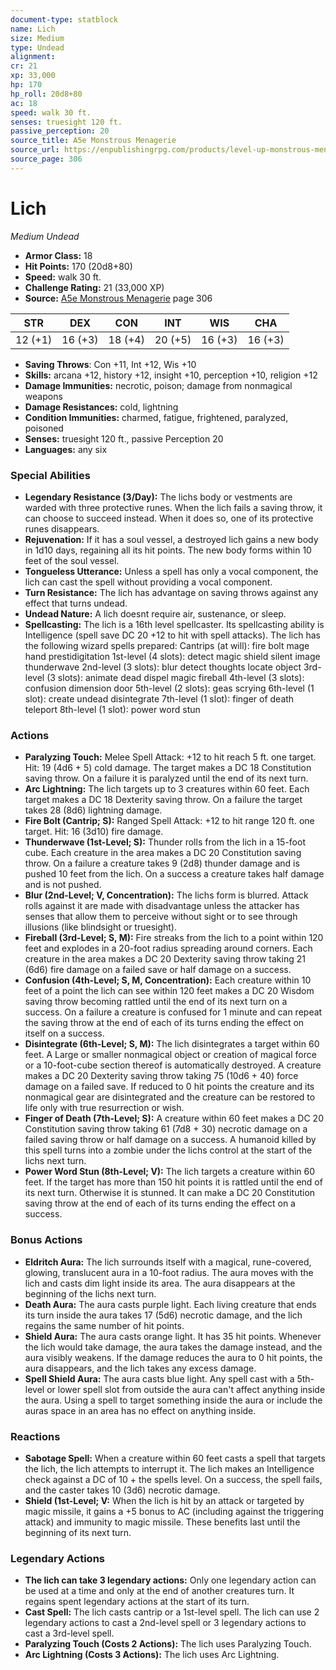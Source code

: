 ```yaml
---
document-type: statblock
name: Lich
size: Medium
type: Undead
alignment: 
cr: 21
xp: 33,000
hp: 170
hp_roll: 20d8+80
ac: 18
speed: walk 30 ft.
senses: truesight 120 ft. 
passive_perception: 20
source_title: A5e Monstrous Menagerie
source_url: https://enpublishingrpg.com/products/level-up-monstrous-menagerie-a5e
source_page: 306
---
```


# Lich

*Medium* *Undead*

- **Armor Class:** 18
- **Hit Points:** 170 (20d8+80)
- **Speed:** walk 30 ft.
- **Challenge Rating:** 21 (33,000 XP)
- **Source:** [A5e Monstrous Menagerie](https://enpublishingrpg.com/products/level-up-monstrous-menagerie-a5e) page 306

| STR | DEX | CON | INT | WIS | CHA |
| --- | --- | --- | --- | --- | --- |
| 12 (+1) | 16 (+3) | 18 (+4) | 20 (+5) | 16 (+3) | 16 (+3) |

- **Saving Throws**: Con +11, Int +12, Wis +10
- **Skills:** arcana +12, history +12, insight +10, perception +10, religion +12
- **Damage Immunities:** necrotic, poison; damage from nonmagical weapons
- **Damage Resistances:** cold, lightning
- **Condition Immunities:** charmed, fatigue, frightened, paralyzed, poisoned
- **Senses:** truesight 120 ft., passive Perception 20
- **Languages:** any six

### Special Abilities

- **Legendary Resistance (3/Day):** The lichs body or vestments are warded with three protective runes. When the lich fails a saving throw, it can choose to succeed instead. When it does so, one of its protective runes disappears.
- **Rejuvenation:** If it has a soul vessel, a destroyed lich gains a new body in 1d10 days, regaining all its hit points. The new body forms within 10 feet of the soul vessel.
- **Tongueless Utterance:** Unless a spell has only a vocal component, the lich can cast the spell without providing a vocal component.
- **Turn Resistance:** The lich has advantage on saving throws against any effect that turns undead.
- **Undead Nature:** A lich doesnt require air, sustenance, or sleep.
- **Spellcasting:** The lich is a 16th level spellcaster. Its spellcasting ability is Intelligence (spell save DC 20
 +12 to hit with spell attacks). The lich has the following wizard spells prepared:
 Cantrips (at will): fire bolt
 mage hand
 prestidigitation
 1st-level (4 slots): detect magic
 shield
 silent image
 thunderwave
 2nd-level (3 slots): blur
 detect thoughts
 locate object
 3rd-level (3 slots): animate dead
 dispel magic
 fireball
 4th-level (3 slots): confusion
 dimension door
 5th-level (2 slots): geas
 scrying
 6th-level (1 slot): create undead
 disintegrate
 7th-level (1 slot): finger of death
 teleport
 8th-level (1 slot): power word stun

### Actions

- **Paralyzing Touch:** Melee Spell Attack: +12 to hit  reach 5 ft.  one target. Hit: 19 (4d6 + 5) cold damage. The target makes a DC 18 Constitution saving throw. On a failure  it is paralyzed until the end of its next turn.
- **Arc Lightning:** The lich targets up to 3 creatures within 60 feet. Each target makes a DC 18 Dexterity saving throw. On a failure  the target takes 28 (8d6) lightning damage.
- **Fire Bolt (Cantrip; S):** Ranged Spell Attack: +12 to hit  range 120 ft.  one target. Hit: 16 (3d10) fire damage.
- **Thunderwave (1st-Level; S):** Thunder rolls from the lich in a 15-foot cube. Each creature in the area makes a DC 20 Constitution saving throw. On a failure  a creature takes 9 (2d8) thunder damage and is pushed 10 feet from the lich. On a success  a creature takes half damage and is not pushed.
- **Blur (2nd-Level; V, Concentration):** The lichs form is blurred. Attack rolls against it are made with disadvantage unless the attacker has senses that allow them to perceive without sight or to see through illusions (like blindsight or truesight).
- **Fireball (3rd-Level; S, M):** Fire streaks from the lich to a point within 120 feet and explodes in a 20-foot radius  spreading around corners. Each creature in the area makes a DC 20 Dexterity saving throw  taking 21 (6d6) fire damage on a failed save or half damage on a success.
- **Confusion (4th-Level; S, M, Concentration):** Each creature within 10 feet of a point the lich can see within 120 feet makes a DC 20 Wisdom saving throw  becoming rattled until the end of its next turn on a success. On a failure  a creature is confused for 1 minute and can repeat the saving throw at the end of each of its turns  ending the effect on itself on a success.
- **Disintegrate (6th-Level; S, M):** The lich disintegrates a target within 60 feet. A Large or smaller nonmagical object or creation of magical force  or a 10-foot-cube section thereof  is automatically destroyed. A creature makes a DC 20 Dexterity saving throw  taking 75 (10d6 + 40) force damage on a failed save. If reduced to 0 hit points  the creature and its nonmagical gear are disintegrated  and the creature can be restored to life only with true resurrection or wish.
- **Finger of Death (7th-Level; S):** A creature within 60 feet makes a DC 20 Constitution saving throw  taking 61 (7d8 + 30) necrotic damage on a failed saving throw or half damage on a success. A humanoid killed by this spell turns into a zombie under the lichs control at the start of the lichs next turn.
- **Power Word Stun (8th-Level; V):** The lich targets a creature within 60 feet. If the target has more than 150 hit points  it is rattled until the end of its next turn. Otherwise  it is stunned. It can make a DC 20 Constitution saving throw at the end of each of its turns  ending the effect on a success.

### Bonus Actions

- **Eldritch Aura:** The lich surrounds itself with a magical, rune-covered, glowing, translucent aura in a 10-foot radius. The aura moves with the lich and casts dim light inside its area. The aura disappears at the beginning of the lichs next turn.
- **Death Aura:** The aura casts purple light. Each living creature that ends its turn inside the aura takes 17 (5d6) necrotic damage, and the lich regains the same number of hit points.
- **Shield Aura:** The aura casts orange light. It has 35 hit points. Whenever the lich would take damage, the aura takes the damage instead, and the aura visibly weakens. If the damage reduces the aura to 0 hit points, the aura disappears, and the lich takes any excess damage.
- **Spell Shield Aura:** The aura casts blue light. Any spell cast with a 5th-level or lower spell slot from outside the aura can't affect anything inside the aura. Using a spell to target something inside the aura or include the auras space in an area has no effect on anything inside.

### Reactions

- **Sabotage Spell:** When a creature within 60 feet casts a spell that targets the lich, the lich attempts to interrupt it. The lich makes an Intelligence check against a DC of 10 + the spells level. On a success, the spell fails, and the caster takes 10 (3d6) necrotic damage.
- **Shield (1st-Level; V:** When the lich is hit by an attack or targeted by magic missile, it gains a +5 bonus to AC (including against the triggering attack) and immunity to magic missile. These benefits last until the beginning of its next turn.



### Legendary Actions

- **The lich can take 3 legendary actions:** Only one legendary action can be used at a time and only at the end of another creatures turn. It regains spent legendary actions at the start of its turn.
- **Cast Spell:** The lich casts cantrip or a 1st-level spell. The lich can use 2 legendary actions to cast a 2nd-level spell or 3 legendary actions to cast a 3rd-level spell.
- **Paralyzing Touch (Costs 2 Actions):** The lich uses Paralyzing Touch.
- **Arc Lightning (Costs 3 Actions):** The lich uses Arc Lightning.
